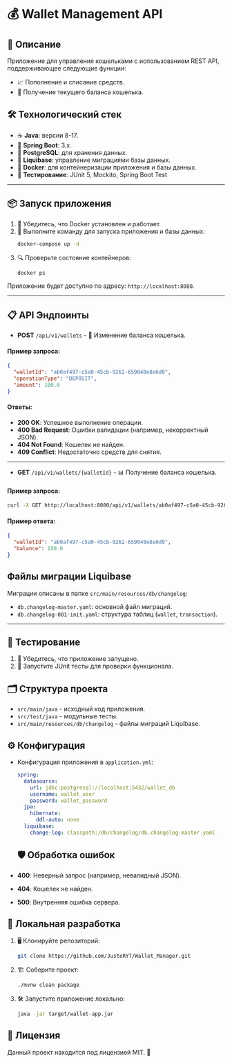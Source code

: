 # 💰 Wallet Management API

## 📜 Описание
Приложение для управления кошельками с использованием REST API, поддерживающее следующие функции:
- 📈 Пополнение и списание средств.
- 💼 Получение текущего баланса кошелька.

## 🛠️ Технологический стек
- ☕ **Java**: версии 8-17.
- 🌱 **Spring Boot**: 3.x.
- 🐘 **PostgreSQL**: для хранения данных.
- 🔄 **Liquibase**: управление миграциями базы данных.
- 🐳 **Docker**: для контейнеризации приложения и базы данных.
- 🧪 **Тестирование**: JUnit 5, Mockito, Spring Boot Test

---

## 📦 Запуск приложения
1. 🔧 Убедитесь, что Docker установлен и работает.
2. 🐳 Выполните команду для запуска приложения и базы данных:
   ```bash
   docker-compose up -d
   ```
3. 🔍 Проверьте состояние контейнеров:
   ```bash
   docker ps
   ```

Приложение будет доступно по адресу: `http://localhost:8080`.

---

## 📋 API Эндпоинты

- **POST** `/api/v1/wallets` - 🔄 Изменение баланса кошелька.

#### Пример запроса:
```json
{
  "walletId": "ab0af497-c5a0-45cb-9262-659048e8e6d0",
  "operationType": "DEPOSIT",
  "amount": 100.0
}
```

#### Ответы:
- **200 OK**: Успешное выполнение операции.
- **400 Bad Request**: Ошибки валидации (например, некорректный JSON).
- **404 Not Found**: Кошелек не найден.
- **409 Conflict**: Недостаточно средств для снятия.

---

- **GET** `/api/v1/wallets/{walletId}` - 📊 Получение баланса кошелька.

#### Пример запроса:
```bash
curl -X GET http://localhost:8080/api/v1/wallets/ab0af497-c5a0-45cb-9262-659048e8e6d0
```

#### Пример ответа:
```json
{
  "walletId": "ab0af497-c5a0-45cb-9262-659048e8e6d0",
  "balance": 150.0
}
```

## Файлы миграции Liquibase

Миграции описаны в папке `src/main/resources/db/changelog`:
- `db.changelog-master.yaml`: основной файл миграций.
- `db.changelog-001-init.yaml`: структура таблиц (`wallet`, `transaction`).

---

## 🧪 Тестирование
1. 📂 Убедитесь, что приложение запущено.
2. 🚦 Запустите JUnit тесты для проверки функционала.

## 🗂️ Структура проекта
- `src/main/java` - исходный код приложения.
- `src/test/java` - модульные тесты.
- `src/main/resources/db/changelog` - файлы миграций Liquibase.

## ⚙️ Конфигурация
- Конфигурация приложения в `application.yml`:
  ```yaml
  spring:
    datasource:
      url: jdbc:postgresql://localhost:5432/wallet_db
      username: wallet_user
      password: wallet_password
    jpa:
      hibernate:
        ddl-auto: none
    liquibase:
      change-log: classpath:/db/changelog/db.changelog-master.yaml
  ```

  ## 🛡️ Обработка ошибок
- **400**: Неверный запрос (например, невалидный JSON).
- **404**: Кошелек не найден.
- **500**: Внутренняя ошибка сервера.

## 📂 Локальная разработка
1. 🖥️ Клонируйте репозиторий:
   ```bash
   git clone https://github.com/JusteRYT/Wallet_Manager.git
   ```
2. 🏗️ Соберите проект:
   ```bash
   ./mvnw clean package
   ```
3. 🛠️ Запустите приложение локально:
   ```bash
   java -jar target/wallet-app.jar
   ```

## 📝 Лицензия
Данный проект находится под лицензией MIT. 📜
